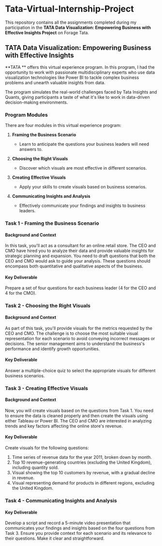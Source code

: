 # Tata-Virtual-Internship-Project

This repository contains all the assignments completed during my participation in the **TATA Data Visualization: Empowering Business with Effective Insights Project** on Forage Tata.

## TATA Data Visualization: Empowering Business with Effective Insights

**TATA ** offers this virtual experience program. In this program, I had the opportunity to work with passionate multidisciplinary experts who use data visualization technologies like Power BI to tackle complex business problems and unearth valuable insights from data.

The program simulates the real-world challenges faced by Tata Insights and Quants, giving participants a taste of what it's like to work in data-driven decision-making environments.

### Program Modules

There are four modules in this virtual experience program:

1. **Framing the Business Scenario**
   - Learn to anticipate the questions your business leaders will need answers to.

2. **Choosing the Right Visuals**
   - Discover which visuals are most effective in different scenarios.

3. **Creating Effective Visuals**
   - Apply your skills to create visuals based on business scenarios.

4. **Communicating Insights and Analysis**
   - Effectively communicate your findings and insights to business leaders.

### Task 1 - Framing the Business Scenario

#### Background and Context

In this task, you'll act as a consultant for an online retail store. The CEO and CMO have hired you to analyze their data and provide valuable insights for strategic planning and expansion. You need to draft questions that both the CEO and CMO would ask to guide your analysis. These questions should encompass both quantitative and qualitative aspects of the business.

#### Key Deliverable

Prepare a set of four questions for each business leader (4 for the CEO and 4 for the CMO).

### Task 2 - Choosing the Right Visuals

#### Background and Context

As part of this task, you'll provide visuals for the metrics requested by the CEO and CMO. The challenge is to choose the most suitable visual representation for each scenario to avoid conveying incorrect messages or decisions. The senior management aims to understand the business's performance and identify growth opportunities.

#### Key Deliverable

Answer a multiple-choice quiz to select the appropriate visuals for different business scenarios.

### Task 3 - Creating Effective Visuals

#### Background and Context

Now, you will create visuals based on the questions from Task 1. You need to ensure the data is cleaned properly and then create the visuals using either Tableau or Power BI. The CEO and CMO are interested in analyzing trends and key factors affecting the online store's revenue.

#### Key Deliverable

Create visuals for the following questions:
1. Time series of revenue data for the year 2011, broken down by month.
2. Top 10 revenue-generating countries (excluding the United Kingdom), including quantity sold.
3. Visual showing the top 10 customers by revenue, with a gradual decline in revenue.
4. Visual representing demand for products in different regions, excluding the United Kingdom.

### Task 4 - Communicating Insights and Analysis

#### Key Deliverable

Develop a script and record a 5-minute video presentation that communicates your findings and insights based on the four questions from Task 3. Ensure you provide context for each scenario and its relevance to their questions. Make it clear and straightforward.
